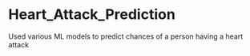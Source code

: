 # Heart_Attack_Prediction
Used various ML models to predict chances of a person having a heart attack
